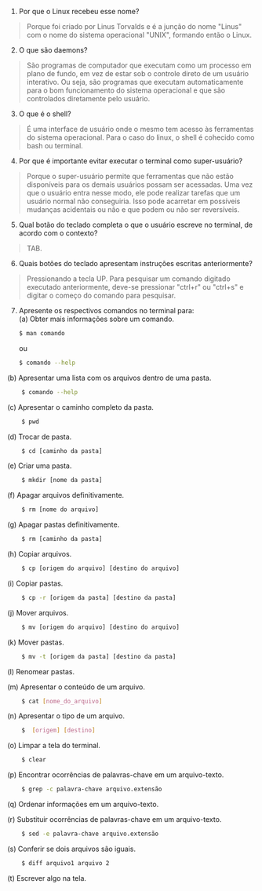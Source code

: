 1. Por que o Linux recebeu esse nome?

  >Porque foi criado por Linus Torvalds e é a junção do nome "Linus" com o nome do sistema operacional "UNIX", formando então o Linux. 

2. O que são daemons?
  
  >São programas de computador que executam como um processo em plano de fundo, em vez de estar sob o controle direto de um usuário interativo. Ou seja, são programas que executam automaticamente para o bom funcionamento do sistema operacional e que são controlados diretamente pelo usuário.

3. O que é o shell?

  >É uma interface de usuário onde o mesmo tem acesso às ferramentas do sistema operacional. Para o caso do linux, o shell é cohecido como bash ou terminal. 

4. Por que é importante evitar executar o terminal como super-usuário?
  
  >Porque o super-usuário permite que ferramentas que não estão disponíveis para os demais usuários possam ser acessadas. Uma vez que o usuário entra nesse modo, ele pode realizar tarefas que um usuário normal não conseguiria. Isso pode acarretar em possíveis mudanças acidentais ou não e que podem ou não ser reversíveis. 

5. Qual botão do teclado completa o que o usuário escreve no terminal, de acordo com o contexto?

  >TAB.

6. Quais botões do teclado apresentam instruções escritas anteriormente?

  >Pressionando a tecla UP. Para pesquisar um comando digitado executado anteriormente, deve-se pressionar "ctrl+r" ou "ctrl+s" e digitar o começo do comando para pesquisar.

7. Apresente os respectivos comandos no terminal para: <br/>
  (a) Obter mais informações sobre um comando.
    ```bash
    $ man comando
    ```
    ou 
    ```bash
    $ comando --help
    ```

  (b) Apresentar uma lista com os arquivos dentro de uma pasta.
    
```bash
    $ comando --help
```

  (c) Apresentar o caminho completo da pasta.
```bash
    $ pwd
```
  (d) Trocar de pasta.
   
```bash
    $ cd [caminho da pasta]
```

  (e) Criar uma pasta.

```bash
    $ mkdir [nome da pasta]
```

  (f) Apagar arquivos definitivamente.
```bash
    $ rm [nome do arquivo]
```

  (g) Apagar pastas definitivamente.
    
```bash
    $ rm [caminho da pasta]
```

  (h) Copiar arquivos.
    
```bash
    $ cp [origem do arquivo] [destino do arquivo]
```

  (i) Copiar pastas.
    
```bash
    $ cp -r [origem da pasta] [destino da pasta]
```

  (j) Mover arquivos.
    
```bash
    $ mv [origem do arquivo] [destino do arquivo]
```

  (k) Mover pastas.
    
```bash
    $ mv -t [origem da pasta] [destino da pasta]
```

  (l) Renomear pastas.


  (m) Apresentar o conteúdo de um arquivo.
    
```bash
    $ cat [nome_do_arquivo]
```

  (n) Apresentar o tipo de um arquivo.
```bash
    $  [origem] [destino]
```

  (o) Limpar a tela do terminal.
```bash
    $ clear
```

  (p) Encontrar ocorrências de palavras-chave em um arquivo-texto.
```bash
    $ grep -c palavra-chave arquivo.extensão
```  

  (q) Ordenar informações em um arquivo-texto.


  (r) Substituir ocorrências de palavras-chave em um arquivo-texto.
```bash
    $ sed -e palavra-chave arquivo.extensão
```

  (s) Conferir se dois arquivos são iguais.
```bash
	$ diff arquivo1 arquivo 2
```


  (t) Escrever algo na tela.


